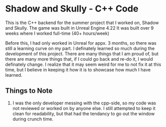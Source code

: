# Shadow and Skully - C++ Code
This is the C++ backend for the summer project that I worked on, Shadow and Skully.
The game was built in Unreal Engine 4.22
It was built over 9 weeks where I worked full-time (40+ hours/week)

Before this, I had only worked in Unreal for appx. 3 months, so there was still a learning curve on my part.
I definately learned so much during the development of this project.
There are many things that I am proud of, but there are many more things that, if I could go back and re-do it, I would definately change.
I realize that it may seem weird for me to not fix it at this time, but I believe in keeping it how it is to showcase how much I have learned.

## Things to Note
1) I was the only developer messing with the cpp-side, so my code was not reviewed or worked on by anyone else. I still attempted to keep it clean for readability, but that had the tendancy to go out the window during crunch time.
